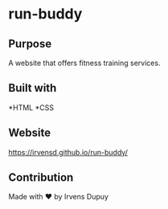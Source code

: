 # run-buddy

## Purpose 
A website that offers fitness training services. 

## Built with 
*HTML 
*CSS

## Website 
https://irvensd.github.io/run-buddy/

## Contribution 
Made with ❤️ by Irvens Dupuy 
